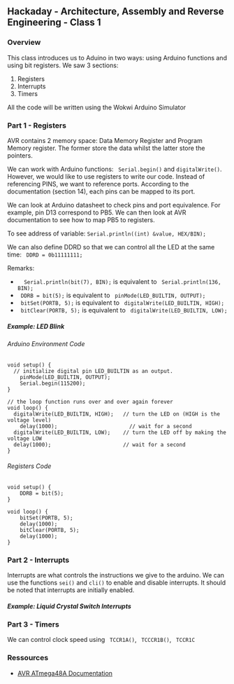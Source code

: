 ## Hackaday - Architecture, Assembly and Reverse Engineering - Class 1

### Overview

This class introduces us to Aduino in two ways: using Arduino functions and using bit registers. We saw 3 sections:
1. Registers
2. Interrupts
3. Timers

All the code will be written using the Wokwi Arduino Simulator

### Part 1 - Registers

AVR contains 2 memory space: Data Memory Register and Program Memory register. The former store the data whilst the latter store the pointers.

We can work with Arduino functions: `` Serial.begin()`` and ``digitalWrite()``. However, we would like to use registers to write our code. Instead of referencing PINS, we want to reference ports. According to the documentation (section 14), each pins can be mapped to its port.

We can look at Arduino datasheet to check pins and port equivalence. For example, pin D13 correspond to PB5. We can then look at AVR documentation to see how to map PB5 to registers.

To see address of variable: `` Serial.println((int) &value, HEX/BIN); ``

We can also define DDRD so that we can control all the LED at the same time:
`` DDRD = 0b11111111;``

Remarks:
- ``   Serial.println(bit(7), BIN); `` is equivalent to `` Serial.println(136, BIN);``
- `` DDRB = bit(5);`` is equivalent to `` pinMode(LED_BUILTIN, OUTPUT);``
- `` bitSet(PORTB, 5);`` is equivalent to `` digitalWrite(LED_BUILTIN, HIGH);``
- `` bitClear(PORTB, 5);`` is equivalent to `` digitalWrite(LED_BUILTIN, LOW);``


##### Example: LED Blink

###### Arduino Environment Code

```arduino
void setup() {
  // initialize digital pin LED_BUILTIN as an output.
    pinMode(LED_BUILTIN, OUTPUT);
    Serial.begin(115200);
}

// the loop function runs over and over again forever
void loop() {
  digitalWrite(LED_BUILTIN, HIGH);   // turn the LED on (HIGH is the voltage level)
    delay(1000);                       // wait for a second
  digitalWrite(LED_BUILTIN, LOW);    // turn the LED off by making the voltage LOW
  delay(1000);                       // wait for a second
}
```

###### Registers Code

```
void setup() {
    DDRB = bit(5);
}

void loop() {
    bitSet(PORTB, 5);
    delay(1000);
    bitClear(PORTB, 5);
    delay(1000);
}
```

### Part 2 - Interrupts

Interrupts are what controls the instructions we give to the arduino. We can use the functions ``sei()`` and ``cli()`` to enable and disable interrupts. It should be noted that interrupts are initially enabled.

##### Example: Liquid Crystal Switch Interrupts

### Part 3 - Timers

We can control clock speed using `` TCCR1A()``, `` TCCCR1B()``, `` TCCR1C``

### Ressources

- [AVR ATmega48A Documentation](https://www.tme.com/Document/96b6778db42cd7ee25e95be3e9a8b195/atmegaxx8apa.pdf)
